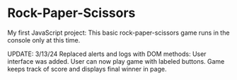 # Rock-Paper-Scissors
My first JavaScript project:
This basic rock-paper-scissors game runs in the console
only at this time.

UPDATE: 3/13/24
Replaced alerts and logs with DOM methods: 
User interface was added. 
User can now play game with labeled buttons.
Game keeps track of score and displays final winner in page.